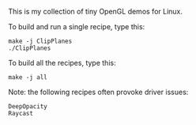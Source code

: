 This is my collection of tiny OpenGL demos for Linux.

To build and run a single recipe, type this:

    make -j ClipPlanes
    ./ClipPlanes

To build all the recipes, type this:

    make -j all

Note: the following recipes often provoke driver issues:

    DeepOpacity
    Raycast
